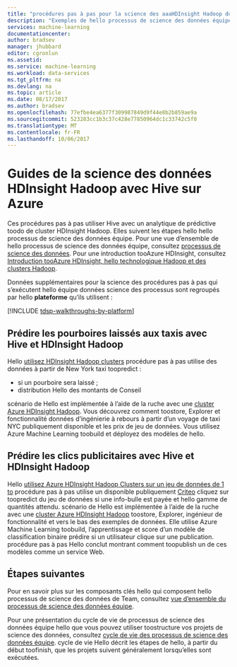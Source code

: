 ```yaml
---
title: "procédures pas à pas pour la science des aaaHDInsight Hadoop données à l’aide de la ruche sur Azure | Documents Microsoft"
description: "Exemples de hello processus de science des données équipe présentant hello utilisent de ruche sur analytique prédictive de toodo Azure HDInsight Hadoop."
services: machine-learning
documentationcenter: 
author: bradsev
manager: jhubbard
editor: cgronlun
ms.assetid: 
ms.service: machine-learning
ms.workload: data-services
ms.tgt_pltfrm: na
ms.devlang: na
ms.topic: article
ms.date: 08/17/2017
ms.author: bradsev
ms.openlocfilehash: 77efbe4ea6377f309987849d9f44e8b2b859ae9a
ms.sourcegitcommit: 523283cc1b3c37c428e77850964dc1c33742c5f0
ms.translationtype: MT
ms.contentlocale: fr-FR
ms.lasthandoff: 10/06/2017
---
```

# <a name="hdinsight-hadoop-data-science-walkthroughs-using-hive-on-azure"></a>Guides de la science des données HDInsight Hadoop avec Hive sur Azure 

Ces procédures pas à pas utiliser Hive avec un analytique de prédictive toodo de cluster HDInsight Hadoop. Elles suivent les étapes hello hello processus de science des données équipe. Pour une vue d’ensemble de hello processus de science des données équipe, consultez [processus de science des données](data-science-process-overview.md). Pour une introduction tooAzure HDInsight, consultez [Introduction tooAzure HDInsight, hello technologique Hadoop et des clusters Hadoop](../hdinsight/hdinsight-hadoop-introduction.md).

Données supplémentaires pour la science des procédures pas à pas qui s’exécutent hello équipe données science des processus sont regroupés par hello **plateforme** qu’ils utilisent : 

[!INCLUDE [tdsp-walkthroughs-by-platform](../../includes/tdsp-walkthroughs-by-platform.md)]


## <a name="predict-taxi-tips-using-hive-with-hdinsight-hadoop"></a>Prédire les pourboires laissés aux taxis avec Hive et HDInsight Hadoop

Hello [utilisez HDInsight Hadoop clusters](machine-learning-data-science-process-hive-walkthrough.md) procédure pas à pas utilise des données à partir de New York taxi toopredict : 

- si un pourboire sera laissé ; 
- distribution Hello des montants de Conseil

scénario de Hello est implémentée à l’aide de la ruche avec une [cluster Azure HDInsight Hadoop](https://azure.microsoft.com/services/hdinsight/). Vous découvrez comment toostore, Explorer et fonctionnalité données d’ingénierie à rebours à partir d’un voyage de taxi NYC publiquement disponible et les prix de jeu de données. Vous utilisez Azure Machine Learning toobuild et déployez des modèles de hello.

## <a name="predict-advertisement-clicks-using-hive-with-hdinsight-hadoop"></a>Prédire les clics publicitaires avec Hive et HDInsight Hadoop

Hello [utilisez Azure HDInsight Hadoop Clusters sur un jeu de données de 1 to](machine-learning-data-science-process-hive-criteo-walkthrough.md) procédure pas à pas utilise un disponible publiquement [Criteo](http://labs.criteo.com/downloads/download-terabyte-click-logs/) cliquez sur toopredict du jeu de données si une info-bulle est payée et hello gamme de quantités attendu. scénario de Hello est implémentée à l’aide de la ruche avec une [cluster Azure HDInsight Hadoop](https://azure.microsoft.com/services/hdinsight/) toostore, Explorer, ingénieur de fonctionnalité et vers le bas des exemples de données. Elle utilise Azure Machine Learning toobuild, l’apprentissage et score d’un modèle de classification binaire prédire si un utilisateur clique sur une publication. procédure pas à pas Hello conclut montrant comment toopublish un de ces modèles comme un service Web.


## <a name="next-steps"></a>Étapes suivantes

Pour en savoir plus sur les composants clés hello qui composent hello processus de science des données de Team, consultez [vue d’ensemble du processus de science des données équipe](data-science-process-overview.md).

Pour une présentation du cycle de vie de processus de science des données équipe hello que vous pouvez utiliser toostructure vos projets de science des données, consultez [cycle de vie des processus de science des données équipe](data-science-process-lifecycle.md). cycle de vie Hello décrit les étapes de hello, à partir du début toofinish, que les projets suivent généralement lorsqu’elles sont exécutées. 


